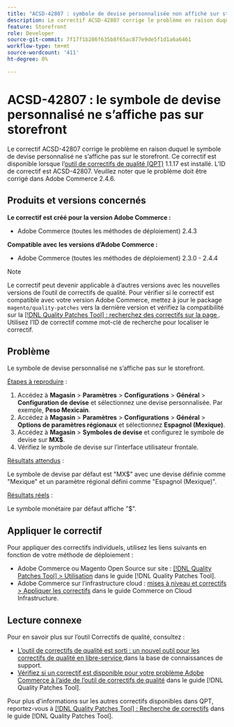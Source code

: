 ```yaml
---
title: "ACSD-42807 : symbole de devise personnalisée non affiché sur storefront"
description: Le correctif ACSD-42807 corrige le problème en raison duquel le symbole de devise personnalisé ne s’affiche pas sur le storefront. Ce correctif est disponible lorsque l’[outil de correctifs de qualité (QPT)](https://experienceleague.adobe.com/fr/docs/commerce-knowledge-base/kb/announcements/commerce-announcements/magento-quality-patches-released-new-tool-to-self-serve-quality-patches) 1.1.17 est installé. L’ID de correctif est ACSD-42807. Veuillez noter que le problème doit être corrigé dans Adobe Commerce 2.4.6.
feature: Storefront
role: Developer
source-git-commit: 7f17f1b286f635b8f65ac877e9de5f1d1a6a6461
workflow-type: tm+mt
source-wordcount: '411'
ht-degree: 0%

---
```


# ACSD-42807 : le symbole de devise personnalisé ne s’affiche pas sur storefront

Le correctif ACSD-42807 corrige le problème en raison duquel le symbole de devise personnalisé ne s’affiche pas sur le storefront. Ce correctif est disponible lorsque l’[outil de correctifs de qualité (QPT)](https://experienceleague.adobe.com/fr/docs/commerce-knowledge-base/kb/announcements/commerce-announcements/magento-quality-patches-released-new-tool-to-self-serve-quality-patches) 1.1.17 est installé. L’ID de correctif est ACSD-42807. Veuillez noter que le problème doit être corrigé dans Adobe Commerce 2.4.6.

## Produits et versions concernés

**Le correctif est créé pour la version Adobe Commerce :**

* Adobe Commerce (toutes les méthodes de déploiement) 2.4.3

**Compatible avec les versions d’Adobe Commerce :**

* Adobe Commerce (toutes les méthodes de déploiement) 2.3.0 - 2.4.4

>[!NOTE]
>
>Le correctif peut devenir applicable à d’autres versions avec les nouvelles versions de l’outil de correctifs de qualité. Pour vérifier si le correctif est compatible avec votre version Adobe Commerce, mettez à jour le package `magento/quality-patches` vers la dernière version et vérifiez la compatibilité sur la [[!DNL Quality Patches Tool] : recherchez des correctifs sur la page ](https://experienceleague.adobe.com/fr/docs/commerce-knowledge-base/kb/announcements/commerce-announcements/magento-quality-patches-released-new-tool-to-self-serve-quality-patches). Utilisez l’ID de correctif comme mot-clé de recherche pour localiser le correctif.

## Problème

Le symbole de devise personnalisé ne s’affiche pas sur le storefront.

<u>Étapes à reproduire</u> :

1. Accédez à **Magasin** > **Paramètres** > **Configurations** > **Général** > **Configuration de devise** et sélectionnez une devise personnalisée. Par exemple, **Peso Mexicain**.
1. Accédez à **Magasin** > **Paramètres** > **Configurations** > **Général** > **Options de paramètres régionaux** et sélectionnez **Espagnol (Mexique)**.
1. Accédez à **Magasin** > **Symboles de devise** et configurez le symbole de devise sur **MX$**.
1. Vérifiez le symbole de devise sur l’interface utilisateur frontale.

<u>Résultats attendus</u> :

Le symbole de devise par défaut est &quot;MX$&quot; avec une devise définie comme &quot;Mexique&quot; et un paramètre régional défini comme &quot;Espagnol (Mexique)&quot;.

<u>Résultats réels</u> :

Le symbole monétaire par défaut affiche &quot;$&quot;.

## Appliquer le correctif

Pour appliquer des correctifs individuels, utilisez les liens suivants en fonction de votre méthode de déploiement :

* Adobe Commerce ou Magento Open Source sur site : [[!DNL Quality Patches Tool] > Utilisation](/help/tools/quality-patches-tool/usage.md) dans le guide [!DNL Quality Patches Tool].
* Adobe Commerce sur l’infrastructure cloud : [mises à niveau et correctifs > Appliquer les correctifs](https://experienceleague.adobe.com/docs/commerce-cloud-service/user-guide/develop/upgrade/apply-patches.html?lang=fr) dans le guide Commerce on Cloud Infrastructure.

## Lecture connexe

Pour en savoir plus sur l’outil Correctifs de qualité, consultez :

* [ L’outil de correctifs de qualité est sorti : un nouvel outil pour les correctifs de qualité en libre-service ](https://experienceleague.adobe.com/fr/docs/commerce-knowledge-base/kb/announcements/commerce-announcements/magento-quality-patches-released-new-tool-to-self-serve-quality-patches) dans la base de connaissances de support.
* [Vérifiez si un correctif est disponible pour votre problème Adobe Commerce à l’aide de l’outil de correctifs de qualité](/help/tools/quality-patches-tool/patches-available-in-qpt/check-patch-for-magento-issue-with-magento-quality-patches.md) dans le guide [!DNL Quality Patches Tool].

Pour plus d&#39;informations sur les autres correctifs disponibles dans QPT, reportez-vous à [[!DNL Quality Patches Tool] : Recherche de correctifs](https://experienceleague.adobe.com/tools/commerce-quality-patches/index.html?lang=fr) dans le guide [!DNL Quality Patches Tool].
